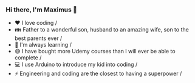 ### Hi there, I'm Maximus 👋

- ❤️ I love coding /
- 👪 Father to a wonderful son, husband to an amazing wife, son to the best parents ever /
- 🌱 I'm always learning /
- 😅 I have bought more Udemy courses than I will ever be able to complete /
- 💻 I use Arduino to introduce my kid into coding /
- ⚡ Engineering and coding are the closest to having a superpower /
  
<!--
**tpc-maximus/tpc-maximus** is a ✨ _special_ ✨ repository because its `README.md` (this file) appears on your GitHub profile.

List of emoticons can be found here: https://github.com/ikatyang/emoji-cheat-sheet/blob/master/README.md#flags

Here are some ideas to get you started:

- 🔭 I’m currently working on ...
- 🌱 I’m currently learning ...
- 👯 I’m looking to collaborate on ...
- 🤔 I’m looking for help with ...
- 💬 Ask me about ...
- 📫 How to reach me: ...
- 😄 Pronouns: ...
- ⚡ Fun fact: ...
-->
